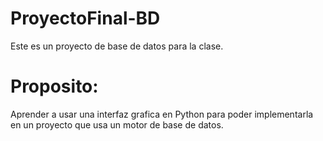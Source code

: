 # ProyectoFinal-BD

Este es un proyecto de base de datos para la clase.

# Proposito:

Aprender a usar una interfaz grafica en Python para poder
implementarla en un proyecto que usa un motor de base de datos.
